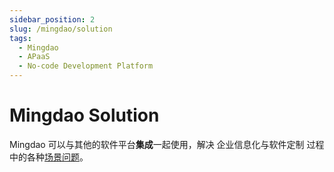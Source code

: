 ```yaml
---
sidebar_position: 2
slug: /mingdao/solution
tags:
  - Mingdao
  - APaaS
  - No-code Development Platform
---
```


# Mingdao Solution

Mingdao 可以与其他的软件平台**集成**一起使用，解决 企业信息化与软件定制 过程中的各种[场景问题](https://mingdao.com/partnerWorks)。

